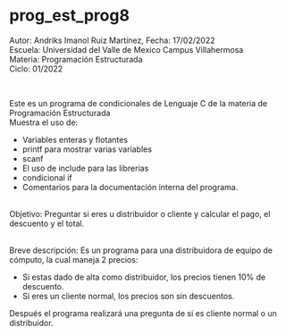 # prog_est_prog8
Autor: Andriks Imanol Ruiz Martínez, Fecha: 17/02/2022 <br>
Escuela: Universidad del Valle de Mexico Campus Villahermosa <br>
Materia: Programación Estructurada <br>
Ciclo: 01/2022</p>
<br>
<p>Este es un programa de condicionales de Lenguaje C de la materia de Programación Estructurada<br>
Muestra el uso de:
  <ul>
    <li>Variables enteras y flotantes</li>
    <li>printf para mostrar varias variables</li>
    <li>scanf</li>
    <li>El uso de include para las librerias</li>
    <li>condicional if</li>
<li>Comentarios para la documentación interna del programa.</li>
    </ul>
    </p>
<br>
Objetivo: Preguntar si eres u distribuidor o cliente y calcular el pago, el descuento y el total.
<br>
<br>
<p>Breve descripción:
Es un programa para una distribuidora de equipo de cómputo, la cual maneja 2 precios: <br>
	<ul>
	<li>Si estas dado de alta como distribuidor, los precios tienen 10% de descuento.</li>
	<li>Si eres un cliente normal, los precios son sin descuentos.</li>
	</ul>
Después el programa realizará una pregunta de si es cliente normal o un distribuidor.
<br>
</p>

